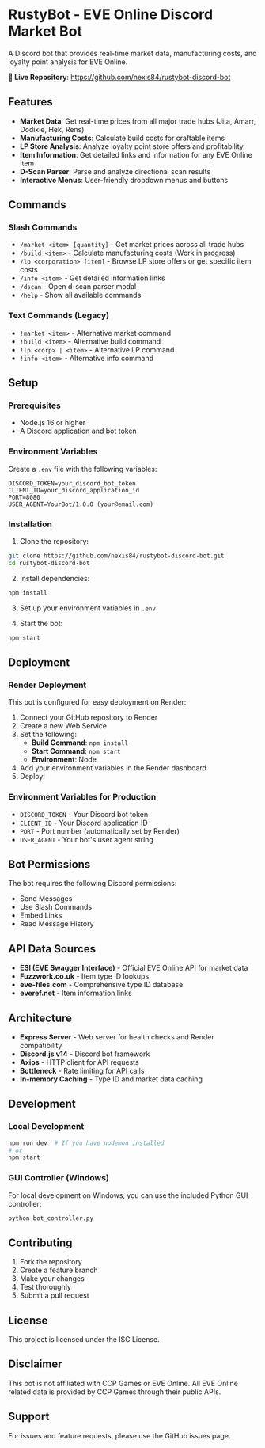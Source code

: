 # RustyBot - EVE Online Discord Market Bot

A Discord bot that provides real-time market data, manufacturing costs, and loyalty point analysis for EVE Online.

**🚀 Live Repository**: https://github.com/nexis84/rustybot-discord-bot

## Features

- **Market Data**: Get real-time prices from all major trade hubs (Jita, Amarr, Dodixie, Hek, Rens)
- **Manufacturing Costs**: Calculate build costs for craftable items
- **LP Store Analysis**: Analyze loyalty point store offers and profitability
- **Item Information**: Get detailed links and information for any EVE Online item
- **D-Scan Parser**: Parse and analyze directional scan results
- **Interactive Menus**: User-friendly dropdown menus and buttons

## Commands

### Slash Commands
- `/market <item> [quantity]` - Get market prices across all trade hubs
- `/build <item>` - Calculate manufacturing costs (Work in progress)
- `/lp <corporation> [item]` - Browse LP store offers or get specific item costs
- `/info <item>` - Get detailed information links
- `/dscan` - Open d-scan parser modal
- `/help` - Show all available commands

### Text Commands (Legacy)
- `!market <item>` - Alternative market command
- `!build <item>` - Alternative build command
- `!lp <corp> | <item>` - Alternative LP command
- `!info <item>` - Alternative info command

## Setup

### Prerequisites
- Node.js 16 or higher
- A Discord application and bot token

### Environment Variables
Create a `.env` file with the following variables:

```env
DISCORD_TOKEN=your_discord_bot_token
CLIENT_ID=your_discord_application_id
PORT=8080
USER_AGENT=YourBot/1.0.0 (your@email.com)
```

### Installation

1. Clone the repository:
```bash
git clone https://github.com/nexis84/rustybot-discord-bot.git
cd rustybot-discord-bot
```

2. Install dependencies:
```bash
npm install
```

3. Set up your environment variables in `.env`

4. Start the bot:
```bash
npm start
```

## Deployment

### Render Deployment
This bot is configured for easy deployment on Render:

1. Connect your GitHub repository to Render
2. Create a new Web Service
3. Set the following:
   - **Build Command**: `npm install`
   - **Start Command**: `npm start`
   - **Environment**: Node
4. Add your environment variables in the Render dashboard
5. Deploy!

### Environment Variables for Production
- `DISCORD_TOKEN` - Your Discord bot token
- `CLIENT_ID` - Your Discord application ID
- `PORT` - Port number (automatically set by Render)
- `USER_AGENT` - Your bot's user agent string

## Bot Permissions

The bot requires the following Discord permissions:
- Send Messages
- Use Slash Commands
- Embed Links
- Read Message History

## API Data Sources

- **ESI (EVE Swagger Interface)** - Official EVE Online API for market data
- **Fuzzwork.co.uk** - Item type ID lookups
- **eve-files.com** - Comprehensive type ID database
- **everef.net** - Item information links

## Architecture

- **Express Server** - Web server for health checks and Render compatibility
- **Discord.js v14** - Discord bot framework
- **Axios** - HTTP client for API requests
- **Bottleneck** - Rate limiting for API calls
- **In-memory Caching** - Type ID and market data caching

## Development

### Local Development
```bash
npm run dev  # If you have nodemon installed
# or
npm start
```

### GUI Controller (Windows)
For local development on Windows, you can use the included Python GUI controller:
```bash
python bot_controller.py
```

## Contributing

1. Fork the repository
2. Create a feature branch
3. Make your changes
4. Test thoroughly
5. Submit a pull request

## License

This project is licensed under the ISC License.

## Disclaimer

This bot is not affiliated with CCP Games or EVE Online. All EVE Online related data is provided by CCP Games through their public APIs.

## Support

For issues and feature requests, please use the GitHub issues page.